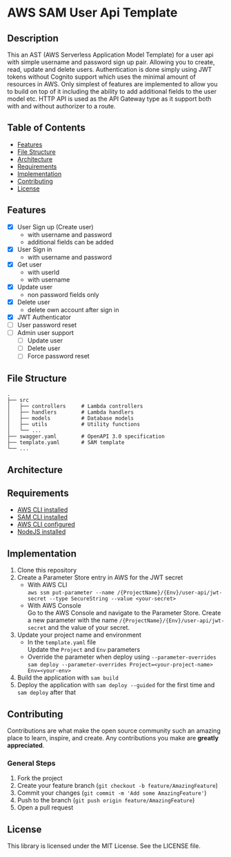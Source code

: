 # AWS SAM User Api Template

## Description
This an AST (AWS Serverless Application Model Template) for a user api with simple username and password sign up pair.
Allowing you to create, read, update and delete users.
Authentication is done simply using JWT tokens without Cognito support which uses the minimal amount of resources in AWS.
Only simplest of features are implemented to allow you to build on top of it including the ability to add additional fields to the user model etc.
HTTP API is used as the API Gateway type as it support both with and without authorizer to a route.

## Table of Contents
- [Features](#features)
- [File Structure](#file-structure)
- [Architecture](#architecture)
- [Requirements](#requirements)
- [Implementation](#implementation)
- [Contributing](#contributing)
- [License](#license)

## Features
- [x] User Sign up (Create user)
  - with username and password
  - additional fields can be added
- [x] User Sign in
  - with username and password 
- [x] Get user
  - with userId
  - with username
- [x] Update user
  - non password fields only
- [x] Delete user
  - delete own account after sign in
- [x] JWT Authenticator
- [ ] User password reset
- [ ] Admin user support
  - [ ] Update user
  - [ ] Delete user
  - [ ] Force password reset

## File Structure
```
.
├── src
│   ├── controllers     # Lambda controllers
│   ├── handlers        # Lambda handlers
│   ├── models          # Database models
│   ├── utils           # Utility functions
│   └── ...
├── swagger.yaml        # OpenAPI 3.0 specification
├── template.yaml       # SAM template
└── ...
```

## Architecture

## Requirements
- [AWS CLI installed](https://docs.aws.amazon.com/cli/latest/userguide/cli-chap-install.html)
- [SAM CLI installed](https://docs.aws.amazon.com/serverless-application-model/latest/developerguide/serverless-sam-cli-install.html)
- [AWS CLI configured](https://docs.aws.amazon.com/cli/latest/userguide/cli-chap-configure.html)
- [NodeJS installed](https://nodejs.org/en/download/)

## Implementation
1. Clone this repository
2. Create a Parameter Store entry in AWS for the JWT secret
    - With AWS CLI
      <br>
      `aws ssm put-parameter --name /{ProjectName}/{Env}/user-api/jwt-secret --type SecureString --value <your-secret>`
    - With AWS Console
      <br>
      Go to the AWS Console and navigate to the Parameter Store. Create a new parameter with the name `/{ProjectName}/{Env}/user-api/jwt-secret` and the value of your secret.
3. Update your project name and environment
   - In the `template.yaml` file
     <br>
     Update the `Project` and `Env` parameters
   - Override the parameter when deploy using `--parameter-overrides`
     <br>
     `sam deploy --parameter-overrides Project=<your-project-name> Env=<your-env>`
4. Build the application with `sam build`
5. Deploy the application with `sam deploy --guided` for the first time and `sam deploy` after that

## Contributing
Contributions are what make the open source community such an amazing place to learn, inspire, and create. Any contributions you make are **greatly appreciated**.

### General Steps

1. Fork the project
2. Create your feature branch (`git checkout -b feature/AmazingFeature`)
3. Commit your changes (`git commit -m 'Add some AmazingFeature'`)
4. Push to the branch (`git push origin feature/AmazingFeature`)
5. Open a pull request

## License
This library is licensed under the MIT License. See the LICENSE file.